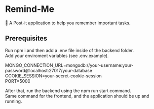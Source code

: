 # Remind-Me

🧠 A Post-it application to help you remember important tasks.

## Prerequisites

Run npm i and then add a .env file inside of the backend folder.\
Add your enviroment variables (see .env.example).

MONGO_CONNECTION_URL=mongodb://your-username:your-password@localhost:27017/your-database\
COOKIE_SESSION=your-secret-cookie-session\
PORT=5000

After that, run the backend using the npm run start command.\
Same command for the frontend, and the application should be up and running.
